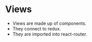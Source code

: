 # Views

- Views are made up of components.
- They connect to redux.
- They are imported into react-router.

